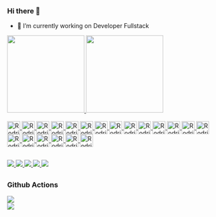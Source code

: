 ### Hi there 👋

- 🔭 I’m currently working on Developer Fullstack
<div>
  <a href="https://github.com/rvgsibs">
  <img height="180em" src="https://github-readme-stats.vercel.app/api?username=rvgsibs&show_icons=true&theme=dracula&include_all_commits=true&count_private=true"/>
  <img height="180em" src="https://github-readme-stats.vercel.app/api/top-langs/?username=rvgsibs&layout=compact&langs_count=16&theme=dracula"/>
</div>

<div style="display:inline_block"><br>
  <img align="center" alt="Rodrigo-Js" height="30" widht="40" src="https://cdn.jsdelivr.net/gh/devicons/devicon/icons/csharp/csharp-original.svg"/>
  <img align="center" alt="Rodrigo-Js" height="30" widht="40" src="https://cdn.jsdelivr.net/gh/devicons/devicon/icons/dotnetcore/dotnetcore-original.svg"/>
  <img align="center" alt="Rodrigo-Js" height="30" widht="40" src="https://cdn.jsdelivr.net/gh/devicons/devicon/icons/dot-net/dot-net-original.svg"/>
  <img align="center" alt="Rodrigo-Js" height="30" widht="40" src="https://cdn.jsdelivr.net/gh/devicons/devicon/icons/redis/redis-original-wordmark.svg"/>
  <img align="center" alt="Rodrigo-Js" height="30" widht="40" src="https://cdn.jsdelivr.net/gh/devicons/devicon/icons/angularjs/angularjs-original.svg" />
  <img align="center" alt="Rodrigo-Js" height="30" widht="40" src="https://cdn.jsdelivr.net/gh/devicons/devicon/icons/bootstrap/bootstrap-original.svg" />
  <img align="center" alt="Rodrigo-Js" height="30" widht="40" src="https://cdn.jsdelivr.net/gh/devicons/devicon/icons/css3/css3-original.svg" />
  <img align="center" alt="Rodrigo-Js" height="30" widht="40" src="https://cdn.jsdelivr.net/gh/devicons/devicon/icons/git/git-original.svg" />
  <img align="center" alt="Rodrigo-Js" height="30" widht="40" src="https://cdn.jsdelivr.net/gh/devicons/devicon/icons/html5/html5-original-wordmark.svg" />
  <img align="center" alt="Rodrigo-Js" height="30" widht="40" src="https://cdn.jsdelivr.net/gh/devicons/devicon/icons/javascript/javascript-original.svg" />
  <img align="center" alt="Rodrigo-Js" height="30" widht="40" src="https://cdn.jsdelivr.net/gh/devicons/devicon/icons/mongodb/mongodb-original.svg" />
  <img align="center" alt="Rodrigo-Js" height="30" widht="40" src="https://cdn.jsdelivr.net/gh/devicons/devicon/icons/mysql/mysql-original.svg" />
  <img align="center" alt="Rodrigo-Js" height="30" widht="40" src="https://cdn.jsdelivr.net/gh/devicons/devicon/icons/nodejs/nodejs-original.svg" />
  <img align="center" alt="Rodrigo-Js" height="30" widht="40" src="https://cdn.jsdelivr.net/gh/devicons/devicon/icons/npm/npm-original-wordmark.svg" />
  <img align="center" alt="Rodrigo-Js" height="30" widht="40" src="https://cdn.jsdelivr.net/gh/devicons/devicon/icons/oracle/oracle-original.svg" />
  <img align="center" alt="Rodrigo-Js" height="30" widht="40" src="https://cdn.jsdelivr.net/gh/devicons/devicon/icons/postgresql/postgresql-original.svg" />
  <img align="center" alt="Rodrigo-Js" height="30" widht="40" src="https://cdn.jsdelivr.net/gh/devicons/devicon/icons/typescript/typescript-original.svg" />
  <img align="center" alt="Rodrigo-Js" height="30" widht="40" src="https://img.stackshare.io/service/4013/SignalR-logo.png" />  
  <img align="center" alt="Rodrigo-Js" height="30" widht="40" src="https://cdn.jsdelivr.net/gh/devicons/devicon/icons/microsoftsqlserver/microsoftsqlserver-plain-wordmark.svg" />  
  <img align="center" alt="Rodrigo-Js" height="30" widht="40" src="https://cdn4.iconfinder.com/data/icons/logos-3/600/React.js_logo-512.png" /> 
</div>
  
  ##
  
  <div>
    <a href="https://www.linkedin.com/in/rodrigo-sousa-1a918038/" target="_blank">
      <img src="https://img.shields.io/badge/LinkedIn-0077B5?style=for-the-badge&logo=linkedin&logoColor=white" target="_blank"/>
    </a>
    <a href="mailto:rodrigovgsousa@gmail.com">
      <img src="https://img.shields.io/badge/Gmail-D14836?style=for-the-badge&logo=gmail&logoColor=white" target="_blank"/>
    </a>
    <a href="https://instagram.com/diguimsousa" target="_blank">
      <img src="https://img.shields.io/badge/Instagram-E4405F?style=for-the-badge&logo=instagram&logoColor=white" target="_blank"/>
    </a>
    <a href="https://twitter.com/diguimsousa" target="_blank">
      <img src="https://img.shields.io/badge/Twitter-1DA1F2?style=for-the-badge&logo=twitter&logoColor=white" target="_blank"/>
    </a>
    <a href="https://api.whatsapp.com/send?phone=5531991917097&text=Ol%C3%A1%20vim%20pelo%20Github" target="_blank">
      <img src="https://img.shields.io/badge/WhatsApp-25D366?style=for-the-badge&logo=whatsapp&logoColor=white" target="_blank"/>
    </a>
  </div>
  
  ##
  ### Github Actions
  <div>
    <a href="https://github.com/rvgsibs/marsusi-site/actions/workflows/test.yml" target="_blank">
      <img src="https://github.com/rvgsibs/marsusi-site/actions/workflows/test.yml/badge.svg" target="_blank"/>
    </a>  
  </div>
  <div>   
    <a href="https://github.com/rvgsibs/marsusi_frontend_sistema/actions/workflows/master.yml" target="_blank">
      <img src="https://github.com/rvgsibs/marsusi_frontend_sistema/actions/workflows/master.yml/badge.svg" target="_blank"/>
    </a>
  </div>
  
  
  <!--### Hi there 👋


**rvgsibs/rvgsibs** is a ✨ _special_ ✨ repository because its `README.md` (this file) appears on your GitHub profile.

Here are some ideas to get you started:

- 🔭 I’m currently working on ...
- 🌱 I’m currently learning ...
- 👯 I’m looking to collaborate on ...
- 🤔 I’m looking for help with ...
- 💬 Ask me about ...
- 📫 How to reach me: ...
- 😄 Pronouns: ...
- ⚡ Fun fact: ...

 ![Snake animation](https://github.com/rafaballerini/rafaballerini/blob/output/github-contribution-grid-snake.svg)
-->
  
 
